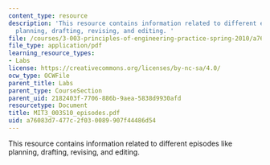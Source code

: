 ```yaml
---
content_type: resource
description: 'This resource contains information related to different episodes like
  planning, drafting, revising, and editing. '
file: /courses/3-003-principles-of-engineering-practice-spring-2010/a76083d7477c2f030089907f44486d54_MIT3_003S10_episodes.pdf
file_type: application/pdf
learning_resource_types:
- Labs
license: https://creativecommons.org/licenses/by-nc-sa/4.0/
ocw_type: OCWFile
parent_title: Labs
parent_type: CourseSection
parent_uid: 2182403f-7706-886b-9aea-5838d9930afd
resourcetype: Document
title: MIT3_003S10_episodes.pdf
uid: a76083d7-477c-2f03-0089-907f44486d54
---
```

This resource contains information related to different episodes like planning, drafting, revising, and editing. 